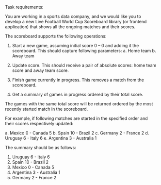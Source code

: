 Task requirements:

You are working in a sports data company, and we would like you to develop
a new Live Football World Cup Scoreboard library (or frontend application) that
shows all the ongoing matches and their scores.

The scoreboard supports the following operations:

1. Start a new game, assuming initial score 0 – 0 and adding it the scoreboard.
   This should capture following parameters: a. Home team b. Away team

2. Update score. This should receive a pair of absolute scores: home team score
   and away team score.

3. Finish game currently in progress. This removes a match from the scoreboard.

4. Get a summary of games in progress ordered by their total score.

The games with the same total score will be returned ordered by the most recently
started match in the scoreboard.

For example, if following matches are started in the specified order and their
scores respectively updated:

a. Mexico 0 - Canada 5
b. Spain 10 - Brazil 2
c. Germany 2 - France 2
d. Uruguay 6 - Italy 6
e. Argentina 3 - Australia 1

The summary should be as follows:
1. Uruguay 6 - Italy 6
2. Spain 10 - Brazil 2
3. Mexico 0 - Canada 5
4. Argentina 3 - Australia 1
5. Germany 2 - France 2